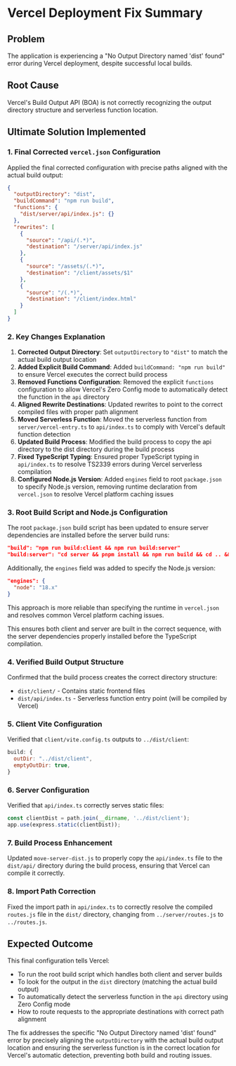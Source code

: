 # Vercel Deployment Fix Summary

## Problem
The application is experiencing a "No Output Directory named 'dist' found" error during Vercel deployment, despite successful local builds.

## Root Cause
Vercel's Build Output API (BOA) is not correctly recognizing the output directory structure and serverless function location.

## Ultimate Solution Implemented

### 1. Final Corrected `vercel.json` Configuration
Applied the final corrected configuration with precise paths aligned with the actual build output:

```json
{
  "outputDirectory": "dist",
  "buildCommand": "npm run build",
  "functions": {
    "dist/server/api/index.js": {}
  },
  "rewrites": [
    {
      "source": "/api/(.*)",
      "destination": "/server/api/index.js"
    },
    {
      "source": "/assets/(.*)",
      "destination": "/client/assets/$1"
    },
    {
      "source": "/(.*)",
      "destination": "/client/index.html"
    }
  ]
}
```

### 2. Key Changes Explanation
1. **Corrected Output Directory**: Set `outputDirectory` to `"dist"` to match the actual build output location
2. **Added Explicit Build Command**: Added `buildCommand: "npm run build"` to ensure Vercel executes the correct build process
3. **Removed Functions Configuration**: Removed the explicit `functions` configuration to allow Vercel's Zero Config mode to automatically detect the function in the `api` directory
4. **Aligned Rewrite Destinations**: Updated rewrites to point to the correct compiled files with proper path alignment
5. **Moved Serverless Function**: Moved the serverless function from `server/vercel-entry.ts` to `api/index.ts` to comply with Vercel's default function detection
6. **Updated Build Process**: Modified the build process to copy the api directory to the dist directory during the build process
7. **Fixed TypeScript Typing**: Ensured proper TypeScript typing in `api/index.ts` to resolve TS2339 errors during Vercel serverless compilation
8. **Configured Node.js Version**: Added `engines` field to root `package.json` to specify Node.js version, removing runtime declaration from `vercel.json` to resolve Vercel platform caching issues

### 3. Root Build Script and Node.js Configuration
The root `package.json` build script has been updated to ensure server dependencies are installed before the server build runs:
```json
"build": "npm run build:client && npm run build:server"
"build:server": "cd server && pnpm install && npm run build && cd .. && node move-server-dist.js"
```

Additionally, the `engines` field was added to specify the Node.js version:
```json
"engines": {
  "node": "18.x"
}
```

This approach is more reliable than specifying the runtime in `vercel.json` and resolves common Vercel platform caching issues.

This ensures both client and server are built in the correct sequence, with the server dependencies properly installed before the TypeScript compilation.

### 4. Verified Build Output Structure
Confirmed that the build process creates the correct directory structure:
- `dist/client/` - Contains static frontend files
- `dist/api/index.ts` - Serverless function entry point (will be compiled by Vercel)

### 5. Client Vite Configuration
Verified that `client/vite.config.ts` outputs to `../dist/client`:
```javascript
build: {
  outDir: "../dist/client",
  emptyOutDir: true,
}
```

### 6. Server Configuration
Verified that `api/index.ts` correctly serves static files:
```javascript
const clientDist = path.join(__dirname, '../dist/client');
app.use(express.static(clientDist));
```

### 7. Build Process Enhancement
Updated `move-server-dist.js` to properly copy the `api/index.ts` file to the `dist/api/` directory during the build process, ensuring that Vercel can compile it correctly.

### 8. Import Path Correction
Fixed the import path in `api/index.ts` to correctly resolve the compiled `routes.js` file in the `dist/` directory, changing from `../server/routes.js` to `../routes.js`.

## Expected Outcome
This final configuration tells Vercel:
- To run the root build script which handles both client and server builds
- To look for the output in the `dist` directory (matching the actual build output)
- To automatically detect the serverless function in the `api` directory using Zero Config mode
- How to route requests to the appropriate destinations with correct path alignment

The fix addresses the specific "No Output Directory named 'dist' found" error by precisely aligning the `outputDirectory` with the actual build output location and ensuring the serverless function is in the correct location for Vercel's automatic detection, preventing both build and routing issues.